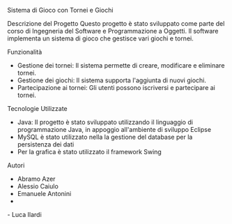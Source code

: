 Sistema di Gioco con Tornei e Giochi

 Descrizione del Progetto
Questo progetto è stato sviluppato come parte del corso di Ingegneria del Software e Programmazione a Oggetti. Il software implementa un sistema di gioco che gestisce vari giochi e tornei.

Funzionalità
- Gestione dei tornei: Il sistema permette di creare, modificare e eliminare tornei.
- Gestione dei giochi: Il sistema supporta l'aggiunta di nuovi giochi.
- Partecipazione ai tornei: Gli utenti possono iscriversi e partecipare ai tornei.

 Tecnologie Utilizzate
- Java: Il progetto è stato sviluppato utilizzando il linguaggio di programmazione Java, in appoggio all'ambiente di sviluppo Eclipse
- MySQL è stato utilizzato nella la gestione del database per la persistenza dei dati
- Per la grafica è stato utilizzato il framework Swing

Autori
- Abramo Azer
- Alessio Caiulo
- Emanuele Antonini
- 
- Luca Ilardi
